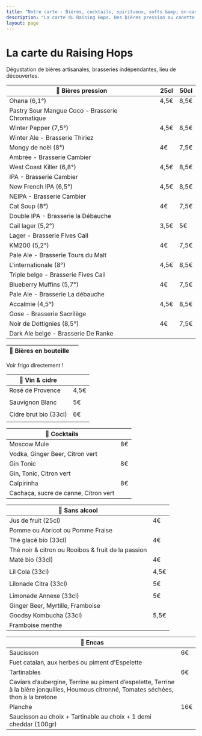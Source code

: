 ```yaml
---
title: "Notre carte : Bières, cocktails, spiritueux, softs &amp; en-cas"
description: "La carte du Raising Hops. Des bières pression ou canette, des cocktails, des softs et des encas."
layout: page
---
```


# La carte du Raising Hops
Dégustation de bières artisanales, brasseries indépendantes, lieu de découvertes.

|🍺 Bières pression|25cl|50cl|
|---|---|---|
|Ohana (6,1°) |4,5€|8,5€|
|Pastry Sour Mangue Coco - Brasserie Chromatique|||
|Winter Pepper (7,5°)|4,5€|8,5€|
|Winter Ale - Brasserie Thiriez||
|Mongy de noël (8°)|4€|7,5€|
|Ambrée - Brasserie Cambier||
|West Coast Killer (6,8°)|4,5€|8,5€|
|IPA - Brasserie Cambier||
|New French IPA (6,5°)|4,5€|8,5€|
|NEIPA - Brasserie Cambier||
|Cat Soup (8°)|4€|7,5€|
|Double IPA - Brasserie la Débauche||
|Cail lager (5,2°)|3,5€|5€|
|Lager - Brasserie Fives Cail||
|KM200 (5,2°)|4€|7,5€|
|Pale Ale - Brasserie Tours du Malt||
|L'internationale (8°)|4,5€|8,5€|
|Triple belge - Brasserie Fives Cail||
|Blueberry Muffins (5,7°)|4€|7,5€|
|Pale Ale - Brasserie La débauche||
|Accalmie (4,5°)|4,5€|8,5€|
|Gose - Brasserie Sacrilège||
|Noir de Dottignies (8,5°)|4€|7,5€|
|Dark Ale belge - Brasserie De Ranke||

|🍻 Bières en bouteille||
|---|---|
Voir frigo directement !

|🍷 Vin & cidre||
|---|---|
|Rosé de Provence|4,5€|
|||
|Sauvignon Blanc|5€|
|||
|Cidre brut bio (33cl)|6€|
|||

|🍹 Cocktails||
|---|---|
|Moscow Mule|8€|
|Vodka, Ginger Beer, Citron vert||
|Gin Tonic|8€|
|Gin, Tonic, Citron vert||
|Caïpirinha|8€|
|Cachaça, sucre de canne, Citron vert||

|🧃 Sans alcool||
|---|---|
|Jus de fruit (25cl)|4€|
|Pomme ou Abricot ou Pomme Fraise||
|Thé glacé bio (33cl)|4€|
|Thé noir & citron ou Rooibos & fruit de la passion||
|Maté bio (33cl)|4€|
|||
|Lil Cola (33cl)|4,5€|
|||
|Lilonade Citra (33cl)|5€|
|||
|Limonade Annexe (33cl)|5€|
|Ginger Beer, Myrtille, Framboise||
|Goodsy Kombucha (33cl)|5,5€|
|Framboise menthe||

|🥑 Encas||
|---|---|
|Saucisson|6€|
|Fuet catalan, aux herbes ou piment d'Espelette||
|Tartinables|6€|
|Caviars d’aubergine, Terrine au piment d’espelette, Terrine à la bière jonquilles, Houmous citronné, Tomates séchées, thon à la bretone||
|Planche|16€|
|Saucisson au choix + Tartinable au choix + 1 demi cheddar (100gr)||